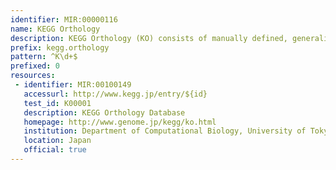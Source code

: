 ```yaml
---
identifier: MIR:00000116
name: KEGG Orthology
description: KEGG Orthology (KO) consists of manually defined, generalised ortholog groups that correspond to KEGG pathway nodes and BRITE hierarchy nodes in all organisms.
prefix: kegg.orthology
pattern: ^K\d+$
prefixed: 0
resources:
 - identifier: MIR:00100149
   accessurl: http://www.kegg.jp/entry/${id}
   test_id: K00001
   description: KEGG Orthology Database
   homepage: http://www.genome.jp/kegg/ko.html
   institution: Department of Computational Biology, University of Tokyo, Tokyo
   location: Japan
   official: true
---
```


